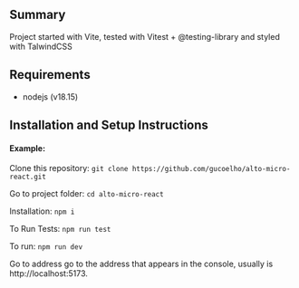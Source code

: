 ## Summary

Project started with Vite, tested with Vitest + @testing-library and styled with TalwindCSS

## Requirements

- nodejs (v18.15)

## Installation and Setup Instructions

#### Example:

Clone this repository:
`git clone https://github.com/gucoelho/alto-micro-react.git`

Go to project folder:
`cd alto-micro-react`

Installation:
`npm i`

To Run Tests:
`npm run test`

To run:
`npm run dev`

Go to address go to the address that appears in the console, usually is http://localhost:5173.
